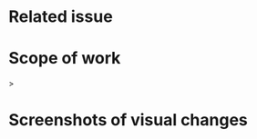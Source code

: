 # Related issue
<!-- paste a link to related issue -->

# Scope of work
<!-- describe what you did -->>

# Screenshots of visual changes
